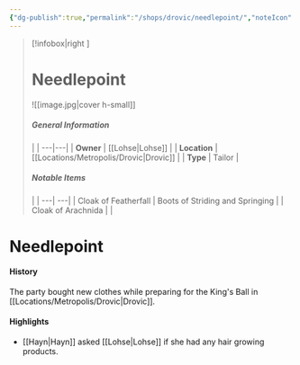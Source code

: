 ```yaml
---
{"dg-publish":true,"permalink":"/shops/drovic/needlepoint/","noteIcon":""}
---
```


>[!infobox|right ]
># **Needlepoint**
>![[image.jpg\|cover h-small]]
>##### **General Information**
>| | 
>---|---|
>| **Owner** | [[Lohse\|Lohse]] |
>| **Location** | [[Locations/Metropolis/Drovic\|Drovic]] |
>| **Type** | Tailor |
>##### **Notable Items**
>| |
>---| ---|
>| Cloak of Featherfall | Boots of Striding and Springing |
>| Cloak of Arachnida |  | 

# Needlepoint

#### History

The party bought new clothes while preparing for the King's Ball in [[Locations/Metropolis/Drovic\|Drovic]].

#### Highlights

- [[Hayn\|Hayn]] asked [[Lohse\|Lohse]] if she had any hair growing products.